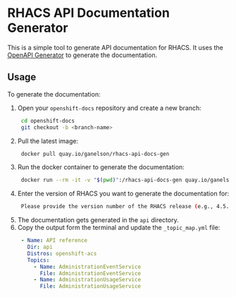 # RHACS API Documentation Generator

This is a simple tool to generate API documentation for RHACS. It uses the [OpenAPI Generator](https://openapi-generator.tech/) to generate the documentation.

## Usage

To generate the documentation:

1. Open your `openshift-docs` repository and create a new branch:
   ```bash
    cd openshift-docs
    git checkout -b <branch-name>
    ```
2. Pull the latest image:
   ```bash
    docker pull quay.io/ganelson/rhacs-api-docs-gen
   ```
2. Run the docker container to generate the documentation:
   ```bash
    docker run --rm -it -v "$(pwd)":/rhacs-api-docs-gen quay.io/ganelson/rhacs-api-docs-gen generate
    ```
3. Enter the version of RHACS you want to generate the documentation for:
   ```bash
    Please provide the version number of the RHACS release (e.g., 4.5.1): <version>
    ```
4. The documentation gets generated in the `api` directory.
5. Copy the output form the terminal and update the `_topic_map.yml` file:
   ```yaml
    - Name: API reference
      Dir: api
      Distros: openshift-acs
      Topics:
        - Name: AdministrationEventService
          File: AdministrationEventService
        - Name: AdministrationUsageService
          File: AdministrationUsageService

    ```
